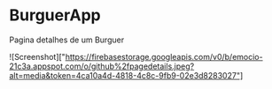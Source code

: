 # BurguerApp

Pagina detalhes de um Burguer

![Screenshot]["https://firebasestorage.googleapis.com/v0/b/emocio-21c3a.appspot.com/o/github%2fpagedetails.jpeg?alt=media&token=4ca10a4d-4818-4c8c-9fb9-02e3d8283027"]
